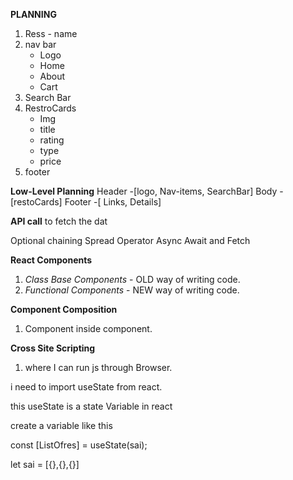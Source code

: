 **PLANNING**

1. Ress - name
2. nav bar
   - Logo
   - Home
   - About
   - Cart
3. Search Bar
4. RestroCards
   - Img
   - title
   - rating
   - type
   - price
5. footer

**Low-Level Planning**
Header -[logo, Nav-items, SearchBar]
Body -[restoCards]
Footer -[ Links, Details]

**API call**
to fetch the dat

Optional chaining 
Spread Operator
Async Await and Fetch


**React Components**
1) *Class Base Components* - OLD way of writing code.
2) *Functional Components* - NEW way of writing code.



**Component Composition**
1) Component inside component.

**Cross Site Scripting**
1) where I can run js through Browser.



i need to import useState from react.

this useState is a state Variable in react

create a variable like this

const [ListOfres] = useState(sai);

let sai = [{},{},{}]

